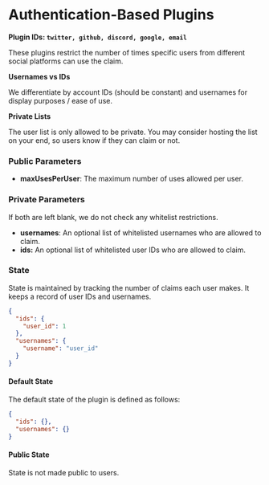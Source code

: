# Authentication-Based Plugins

**Plugin IDs: `twitter, github, discord, google, email`**

These plugins restrict the number of times specific users from different social platforms can use the claim.&#x20;

**Usernames vs IDs**

We differentiate by account IDs (should be constant) and usernames for display purposes / ease of use.&#x20;

**Private Lists**

The user list is only allowed to be private. You may consider hosting the list on your end, so users know if they can claim or not.

### Public Parameters

* **maxUsesPerUser**: The maximum number of uses allowed per user.

### Private Parameters

If both are left blank, we do not check any whitelist restrictions.&#x20;

* **usernames**: An optional list of whitelisted usernames who are allowed to claim.
* **ids:** An optional list of whitelisted user IDs who are allowed to claim.

### State

State is maintained by tracking the number of claims each user makes. It keeps a record of user IDs and usernames.

```json
{
  "ids": {
    "user_id": 1
  },
  "usernames": {
    "username": "user_id"
  }
}
```

#### Default State

The default state of the plugin is defined as follows:

```json
{
  "ids": {},
  "usernames": {}
}
```

#### Public State

State is not made public to users.
